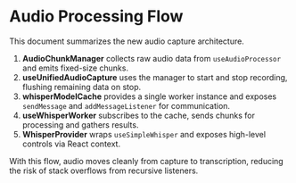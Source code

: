 # Audio Processing Flow

This document summarizes the new audio capture architecture.

1. **AudioChunkManager** collects raw audio data from `useAudioProcessor` and emits fixed-size chunks.
2. **useUnifiedAudioCapture** uses the manager to start and stop recording, flushing remaining data on stop.
3. **whisperModelCache** provides a single worker instance and exposes `sendMessage` and `addMessageListener` for communication.
4. **useWhisperWorker** subscribes to the cache, sends chunks for processing and gathers results.
5. **WhisperProvider** wraps `useSimpleWhisper` and exposes high-level controls via React context.

With this flow, audio moves cleanly from capture to transcription, reducing the risk of stack overflows from recursive listeners.
